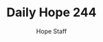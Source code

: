 ---
image: /assets/img/daily-hope-default-artwork.png
title: Daily Hope 244
number: 244
categories:
  - Daily Hope
author: Hope Staff
notes: Daily Hope 244
embed: >-
  <iframe style="border-radius:12px" src="https://open.spotify.com/embed/episode/0UgaptU2ZRzlvDw1srNooe?utm_source=generator" width="100%" height="152" frameBorder="0" allowfullscreen="" allow="autoplay; clipboard-write; encrypted-media; fullscreen; picture-in-picture" loading="lazy"></iframe>
---